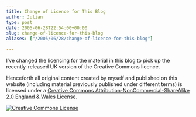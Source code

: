 ```yaml
---
title: Change of Licence for This Blog
author: Julian
type: post
date: 2005-06-28T22:54:00+00:00
slug: change-of-licence-for-this-blog 
aliases: ["/2005/06/28/change-of-licence-for-this-blog"]

---
```

I&#8217;ve changed the licencing for the material in this blog to pick up the recently-released UK version of the Creative Commons licence.

Henceforth all original content created by myself and published on this website (including material previously published under different terms) is licensed under a <a rel="license" href="https://creativecommons.org/licenses/by-nc-sa/2.0/uk/">Creative Commons Attribution-NonCommercial-ShareAlike 2.0 England & Wales License</a>.
  
  
<a rel="license" href="https://creativecommons.org/licenses/by-nc-sa/2.0/uk/"><img alt="Creative Commons License" border="0" src="https://creativecommons.org/images/public/somerights20.gif" /></a>